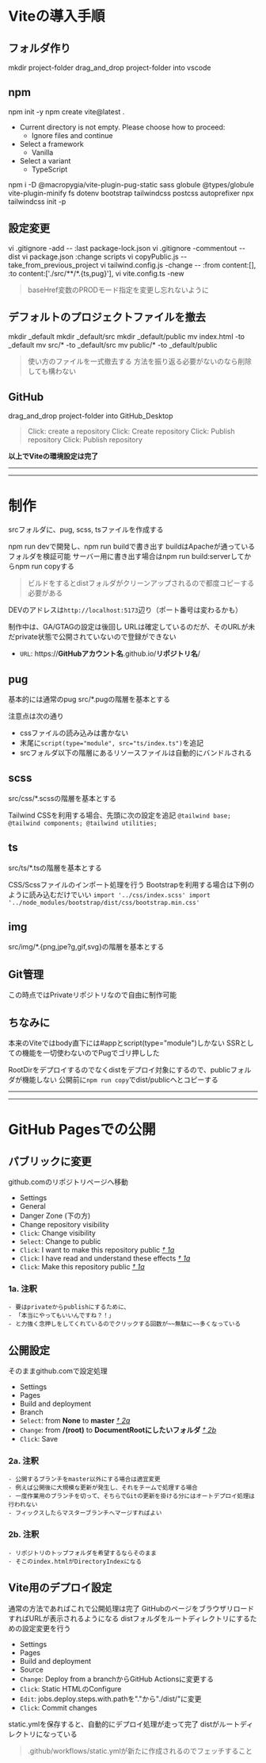 # Viteの導入手順

## フォルダ作り
mkdir project-folder
drag_and_drop project-folder into vscode

## npm
npm init -y
npm create vite@latest .

- Current directory is not empty. Please choose how to proceed:
  - Ignore files and continue
- Select a framework
  - Vanilla
- Select a variant
  - TypeScript

npm i -D @macropygia/vite-plugin-pug-static sass globule @types/globule vite-plugin-minify fs dotenv bootstrap tailwindcss postcss autoprefixer
npx tailwindcss init -p

## 設定変更
vi .gitignore -add -- :last package-lock.json
vi .gitignore -commentout -- dist
vi package.json :change scripts
vi copyPublic.js -- take_from_previous_project
vi tailwind.config.js -change -- :from content:[], :to content:['./src/**/*.{ts,pug}'],
vi vite.config.ts -new
> baseHref変数のPRODモード指定を変更し忘れないように

## デフォルトのプロジェクトファイルを撤去
mkdir _default
mkdir _default/src
mkdir _default/public
mv index.html -to _default
mv src/* -to _default/src
mv public/* -to _default/public
> 使い方のファイルを一式撤去する
> 方法を振り返る必要がないのなら削除しても構わない

## GitHub
drag_and_drop project-folder into GitHub_Desktop
> Click: create a repository
> Click: Create repository
> Click: Publish repository
> Click: Publish repository

**以上でViteの環境設定は完了**

---
---
# 制作
srcフォルダに、pug, scss, tsファイルを作成する

npm run devで開発し、npm run buildで書き出す
buildはApacheが通っているフォルダを検証可能
サーバー用に書き出す場合はnpm run build:serverしてからnpm run copyする
> ビルドをするとdistフォルダがクリーンアップされるので都度コピーする必要がある

DEVのアドレスは`http://localhost:5173`辺り（ポート番号は変わるかも）

制作中は、GA/GTAGの設定は後回し
URLは確定しているのだが、そのURLが未だprivate状態で公開されていないので登録ができない

- `URL`: https://**GitHubアカウント名**.github.io/**リポジトリ名**/

## pug
基本的には通常のpug
src/*.pugの階層を基本とする

注意点は次の通り

+ cssファイルの読み込みは書かない
+ 末尾に`script(type="module", src="ts/index.ts")`を追記
+ srcフォルダ以下の階層にあるリソースファイルは自動的にバンドルされる

## scss
src/css/*.scssの階層を基本とする

Tailwind CSSを利用する場合、先頭に次の設定を追記
``
  @tailwind base;
  @tailwind components;
  @tailwind utilities;
``

## ts
src/ts/*.tsの階層を基本とする

CSS/Scssファイルのインポート処理を行う
Bootstrapを利用する場合は下例のように読み込むだけでいい
``
  import '../css/index.scss'
  import '../node_modules/bootstrap/dist/css/bootstrap.min.css'
``

## img
src/img/*.{png,jpe?g,gif,svg}の階層を基本とする

## Git管理
この時点ではPrivateリポジトリなので自由に制作可能

## ちなみに
本来のViteではbody直下には#appとscript(type="module")しかない
SSRとしての機能を一切使わないのでPugでゴリ押しした

RootDirをデプロイするのでなくdistをデプロイ対象にするので、publicフォルダが機能しない
公開前に`npm run copy`でdist/publicへとコピーする


---
---
# GitHub Pagesでの公開

## パブリックに変更
github.comのリポジトリページへ移動

- Settings
- General
- Danger Zone (下の方)
- Change repository visibility
- `Click`: Change visibility
- `Select`: Change to public
- `Click`: I want to make this repository public [*&#x2020; 1a*](#1a-注釈)
- `Click`: I have read and understand these effects [*&#x2020; 1a*](#1a-注釈)
- `Click`: Make this repository public [*&#x2020; 1a*](#1a-注釈)


### 1a. 注釈
```
- 要はprivateからpublishにするために、
- 「本当にやってもいいんですね？！」
- と力強く念押しをしてくれているのでクリックする回数が~~無駄に~~多くなっている
```

## 公開設定
そのままgithub.comで設定処理

- Settings
- Pages
- Build and deployment
- Branch
- `Select`: from **None** to **master** [*&#x2020; 2a*](#2a-注釈)
- `Change`: from **/(root)** to **DocumentRootにしたいフォルダ** [*&#x2020; 2b*](#2b-注釈)
- `Click`: Save


### 2a. 注釈
```
- 公開するブランチをmaster以外にする場合は適宜変更
- 例えば公開後に大規模な更新が発生し、それをチームで処理する場合
- 一度作業用のブランチを切って、そちらでGitの更新を掛ける分にはオートデプロイ処理は行われない
- フィックスしたらマスターブランチへマージすればよい
```

### 2b. 注釈
```
- リポジトリのトップフォルダを希望するならそのまま
- そこのindex.htmlがDirectoryIndexになる
```

## Vite用のデプロイ設定
通常の方法であればこれで公開処理は完了
GitHubのページをブラウザリロードすればURLが表示されるようになる
distフォルダをルートディレクトリにするための設定変更を行う

- Settings
- Pages
- Build and deployment
- Source
- `Change`: Deploy from a branchからGitHub Actionsに変更する
- `Click`: Static HTMLのConfigure
- `Edit`: jobs.deploy.steps.with.pathを"."から"./dist/"に変更
- `Click`: Commit changes

static.ymlを保存すると、自動的にデプロイ処理が走って完了
distがルートディレクトリになっている
> .github/workflows/static.ymlが新たに作成されるのでフェッチすること
